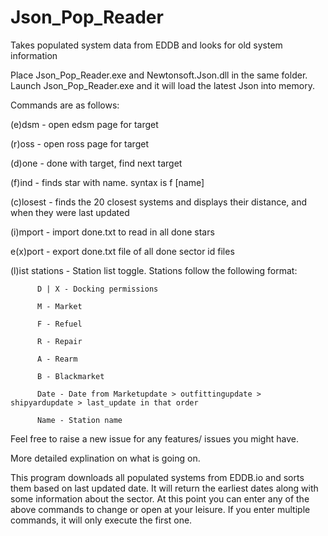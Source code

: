 # Json_Pop_Reader
Takes populated system data from EDDB and looks for old system information

Place Json_Pop_Reader.exe and Newtonsoft.Json.dll in the same folder. Launch Json_Pop_Reader.exe and it will load the latest Json into memory.

Commands are as follows:

  (e)dsm - open edsm page for target

  (r)oss - open ross page for target

  (d)one - done with target, find next target

  (f)ind - finds star with name. syntax is f [name]

  (c)losest - finds the 20 closest systems and displays their distance, and when they were last updated

  (i)mport - import done.txt to read in all done stars

  e(x)port - export done.txt file of all done sector id files
  
  (l)ist stations - Station list toggle. Stations follow the following format:

          D | X - Docking permissions

          M - Market

          F - Refuel

          R - Repair

          A - Rearm

          B - Blackmarket

          Date - Date from Marketupdate > outfittingupdate > shipyardupdate > last_update in that order

          Name - Station name

Feel free to raise a new issue for any features/ issues you might have.

More detailed explination on what is going on.

This program downloads all populated systems from EDDB.io and sorts them based on last updated date. It will return the earliest dates along with some information about the sector. At this point you can enter any of the above commands to change or open at your leisure. If you enter multiple commands, it will only execute the first one.
